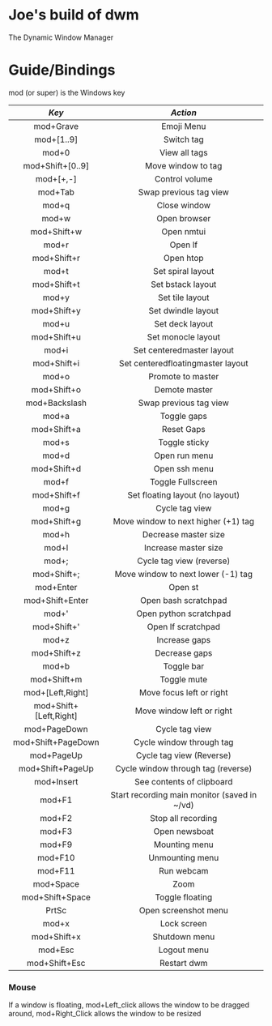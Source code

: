 # Joe's build of dwm

The Dynamic Window Manager

# Guide/Bindings

mod (or super) is the Windows key

| *Key* | *Action* |
| :--: | :--: |
| mod+Grave | Emoji Menu |
| mod+[1..9] | Switch tag |
| mod+0 | View all tags |
| mod+Shift+[0..9] | Move window to tag |
| mod+[+,-] | Control volume |
| mod+Tab | Swap previous tag view |
| mod+q | Close window |
| mod+w | Open browser |
| mod+Shift+w | Open nmtui |
| mod+r | Open lf |
| mod+Shift+r | Open htop |
| mod+t | Set spiral layout |
| mod+Shift+t | Set bstack layout |
| mod+y | Set tile layout |
| mod+Shift+y | Set dwindle layout |
| mod+u | Set deck layout |
| mod+Shift+u | Set monocle layout |
| mod+i | Set centeredmaster layout |
| mod+Shift+i | Set centeredfloatingmaster layout |
| mod+o | Promote to master |
| mod+Shift+o | Demote master |
| mod+Backslash | Swap previous tag view |
| mod+a | Toggle gaps |
| mod+Shift+a | Reset Gaps |
| mod+s | Toggle sticky |
| mod+d | Open run menu |
| mod+Shift+d | Open ssh menu |
| mod+f | Toggle Fullscreen |
| mod+Shift+f | Set floating layout (no layout) |
| mod+g | Cycle tag view |
| mod+Shift+g | Move window to next higher (+1) tag |
| mod+h | Decrease master size |
| mod+l | Increase master size |
| mod+; | Cycle tag view (reverse) |
| mod+Shift+; | Move window to next lower (-1) tag |
| mod+Enter | Open st |
| mod+Shift+Enter | Open bash scratchpad |
| mod+' | Open python scratchpad |
| mod+Shift+' | Open lf scratchpad |
| mod+z | Increase gaps |
| mod+Shift+z | Decrease gaps |
| mod+b | Toggle bar |
| mod+Shift+m | Toggle mute |
| mod+[Left,Right] | Move focus left or right |
| mod+Shift+[Left,Right] | Move window left or right |
| mod+PageDown | Cycle tag view |
| mod+Shift+PageDown | Cycle window through tag |
| mod+PageUp | Cycle tag view (Reverse) |
| mod+Shift+PageUp | Cycle window through tag (reverse) |
| mod+Insert | See contents of clipboard |
| mod+F1 | Start recording main monitor (saved in ~/vd)|
| mod+F2 | Stop all recording |
| mod+F3 | Open newsboat |
| mod+F9 | Mounting menu |
| mod+F10 | Unmounting menu |
| mod+F11 | Run webcam |
| mod+Space | Zoom |
| mod+Shift+Space | Toggle floating |
| PrtSc | Open screenshot menu |
| mod+x | Lock screen |
| mod+Shift+x | Shutdown menu |
| mod+Esc | Logout menu |
| mod+Shift+Esc | Restart dwm |

### Mouse

If a window is floating, mod+Left_click allows the window to be dragged around, mod+Right_Click allows the window to be resized


